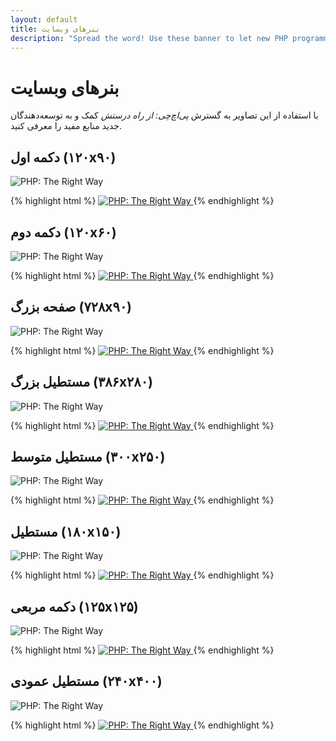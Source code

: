 ```yaml
---
layout: default
title: بنرهای وبسایت
description: "Spread the word! Use these banner to let new PHP programmers know about PHP: The Right Way"
---
```


# بنرهای وبسایت

با استفاده از این تصاویر به گسترش _پی‌اچ‌چی: از راه درستش_ کمک و به توسعه‌دهندگان جدید منابع مفید را معرفی کنید.

## دکمه اول (۱۲۰x۹۰)

<p><img src="images/banners/btn1-120x90.png" alt="PHP: The Right Way"/></p>

{% highlight html %}
<a href="http://www.phptherightway.com">
    <img src="http://phptherightway.com/images/banners/btn1-120x90.png" alt="PHP: The Right Way"/>
</a>
{% endhighlight %}

## دکمه دوم (۱۲۰x۶۰)

<p><img src="images/banners/btn2-120x60.png" alt="PHP: The Right Way"/></p>

{% highlight html %}
<a href="http://www.phptherightway.com">
    <img src="http://phptherightway.com/images/banners/btn2-120x60.png" alt="PHP: The Right Way"/>
</a>
{% endhighlight %}

## صفحه بزرگ (۷۲۸x۹۰)

<p><img src="images/banners/leaderboard-728x90.png" alt="PHP: The Right Way"/></p>

{% highlight html %}
<a href="http://www.phptherightway.com">
    <img src="http://phptherightway.com/images/banners/leaderboard-728x90.png" alt="PHP: The Right Way"/>
</a>
{% endhighlight %}

## مستطیل بزرگ (۳۸۶x۲۸۰)

<p><img src="images/banners/lg-rect-386x280.png" alt="PHP: The Right Way"/></p>

{% highlight html %}
<a href="http://www.phptherightway.com">
    <img src="http://phptherightway.com/images/banners/lg-rect-386x280.png" alt="PHP: The Right Way"/>
</a>
{% endhighlight %}

## مستطیل متوسط (۳۰۰x۲۵۰)

<p><img src="images/banners/med-rect-300x250.png" alt="PHP: The Right Way"/></p>

{% highlight html %}
<a href="http://www.phptherightway.com">
    <img src="http://phptherightway.com/images/banners/med-rect-300x250.png" alt="PHP: The Right Way"/>
</a>
{% endhighlight %}

## مستطیل (۱۸۰x۱۵۰)

<p><img src="images/banners/rect-180x150.png" alt="PHP: The Right Way"/></p>

{% highlight html %}
<a href="http://www.phptherightway.com">
    <img src="http://phptherightway.com/images/banners/rect-180x150.png" alt="PHP: The Right Way"/>
</a>
{% endhighlight %}

## دکمه مربعی (۱۲۵x۱۲۵)

<p><img src="images/banners/sq-btn-125x125.png" alt="PHP: The Right Way"/></p>

{% highlight html %}
<a href="http://www.phptherightway.com">
    <img src="http://phptherightway.com/images/banners/sq-btn-125x125.png" alt="PHP: The Right Way"/>
</a>
{% endhighlight %}

## مستطیل عمودی (۲۴۰x۴۰۰)

<p><img src="images/banners/vert-rect-240x400.png" alt="PHP: The Right Way"/></p>

{% highlight html %}
<a href="http://www.phptherightway.com">
    <img src="http://phptherightway.com/images/banners/vert-rect-240x400.png" alt="PHP: The Right Way"/>
</a>
{% endhighlight %}
